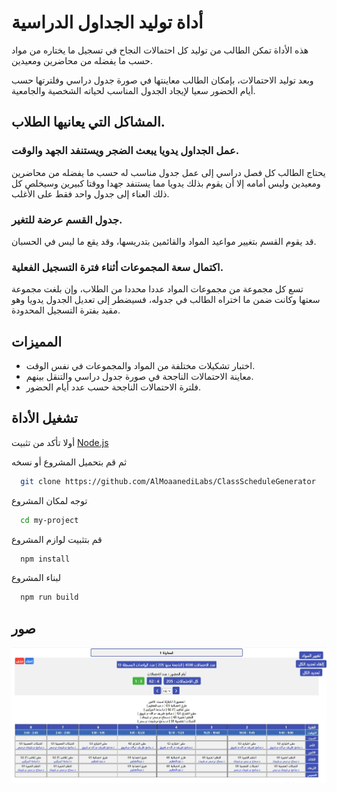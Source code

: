 # أداة توليد الجداول الدراسية 

هذه الأداة تمكن الطالب من توليد كل احتمالات النجاح في تسجيل ما يختاره من مواد حسب ما يفضله من محاضرين ومعيدين.

وبعد توليد الاحتمالات، بإمكان الطالب معاينتها في صورة جدول دراسي وفلترتها حسب أيام الحضور سعيا لإيجاد الجدول المناسب لحياته الشخصية والجامعية.


## المشاكل التي يعانيها الطلاب.
### عمل الجداول يدويا يبعث الضجر ويستنفد الجهد والوقت.
يحتاج الطالب كل فصل دراسي إلى عمل جدول مناسب له حسب ما يفضله من محاضرين ومعيدين 
وليس أمامه إلا أن يقوم بذلك يدويا مما يستنفد جهدا ووقتا كبيرين وسيخلص كل ذلك العناء إلى جدول واحد فقط على الأغلب. 


### جدول القسم عرضة للتغير.
قد يقوم القسم بتغيير مواعيد المواد والقائمين بتدريسها، وقد يقع ما ليس في الحسبان.


### اكتمال سعة المجموعات أثناء فترة التسجيل الفعلية.
تسع كل مجموعة من مجموعات المواد عددا محددا من الطلاب، وإن بلغت مجموعة سعتها وكانت ضمن ما اختراه الطالب في جدوله، 
فسيضطر إلى تعديل الجدول يدويا وهو مقيد بفترة التسجيل المحدودة.

## المميزات
- اختبار تشكيلات مختلفة من المواد والمجموعات في نفس الوقت.
- معاينة الاحتمالات الناجحة في صورة جدول دراسي والتنقل بينهم.
- فلترة الاحتمالات الناجحة حسب عدد أيام الحضور.


## تشغيل الأداة
أولا تأكد من تثبيت  [Node.js](https://nodejs.org/en/download)
  
ثم قم بتحميل المشروع أو نسخه

```bash
  git clone https://github.com/AlMoaanediLabs/ClassScheduleGenerator
```

توجه لمكان المشروع

```bash
  cd my-project
```

قم بتثبيت لوازم المشروع

```bash
  npm install 
```
لبناء المشروع

```bash
  npm run build 
```


## صور

![Tool Screenshot](screenshots/screenshot2.JPG)